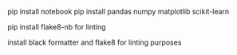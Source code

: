 pip install notebook
pip install pandas numpy matplotlib scikit-learn

pip install flake8-nb for linting

install black formatter and flake8 for linting purposes